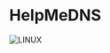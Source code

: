 # HelpMeDNS

![LINUX](https://img.shields.io/badge/Linux-FCC624?style=for-the-badge&logo=linux&logoColor=black)
